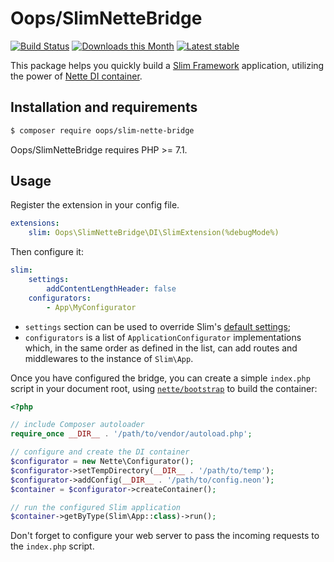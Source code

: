 # Oops/SlimNetteBridge

[![Build Status](https://img.shields.io/travis/o2ps/SlimNetteBridge.svg)](https://travis-ci.org/o2ps/SlimNetteBridge)
[![Downloads this Month](https://img.shields.io/packagist/dm/oops/slim-nette-bridge.svg)](https://packagist.org/packages/oops/slim-nette-bridge)
[![Latest stable](https://img.shields.io/packagist/v/oops/slim-nette-bridge.svg)](https://packagist.org/packages/oops/slim-nette-bridge)

This package helps you quickly build a [Slim Framework](https://www.slimframework.com) application, utilizing the power of [Nette DI container](https://github.com/nette/di). 


## Installation and requirements

```bash
$ composer require oops/slim-nette-bridge
```

Oops/SlimNetteBridge requires PHP >= 7.1.


## Usage

Register the extension in your config file.

```yaml
extensions:
    slim: Oops\SlimNetteBridge\DI\SlimExtension(%debugMode%)
```

Then configure it:

```yaml
slim:
    settings:
        addContentLengthHeader: false
    configurators:
        - App\MyConfigurator
```

- `settings` section can be used to override Slim's [default settings](https://www.slimframework.com/docs/objects/application.html#slim-default-settings);
- `configurators` is a list of `ApplicationConfigurator` implementations which, in the same order as defined in the list, can add routes and middlewares to the instance of `Slim\App`.

Once you have configured the bridge, you can create a simple `index.php` script in your document root, using [`nette/bootstrap`](https://github.com/nette/bootstrap) to build the container:

```php
<?php

// include Composer autoloader
require_once __DIR__ . '/path/to/vendor/autoload.php';

// configure and create the DI container
$configurator = new Nette\Configurator();
$configurator->setTempDirectory(__DIR__ . '/path/to/temp');
$configurator->addConfig(__DIR__ . '/path/to/config.neon');
$container = $configurator->createContainer();

// run the configured Slim application
$container->getByType(Slim\App::class)->run();
```

Don't forget to configure your web server to pass the incoming requests to the `index.php` script.
